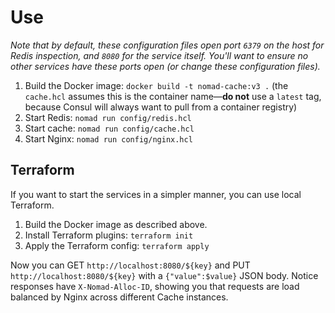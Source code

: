 # Use

*Note that by default, these configuration files open port `6379` on the host for Redis inspection, and `8080` for the service itself. You'll want to ensure no other services have these ports open (or change these configuration files).*

1. Build the Docker image: `docker build -t nomad-cache:v3 .` (the `cache.hcl` assumes this is the container name—**do not** use a `latest` tag, because Consul will always want to pull from a container registry)
1. Start Redis: `nomad run config/redis.hcl`
1. Start cache: `nomad run config/cache.hcl`
1. Start Nginx: `nomad run config/nginx.hcl`

## Terraform

If you want to start the services in a simpler manner, you can use local Terraform.

1. Build the Docker image as described above.
1. Install Terraform plugins: `terraform init`
1. Apply the Terraform config: `terraform apply`

Now you can GET `http://localhost:8080/${key}` and PUT `http://localhost:8080/${key}` with a `{"value":$value}` JSON body. Notice responses have `X-Nomad-Alloc-ID`, showing you that requests are load balanced by Nginx across different Cache instances.
